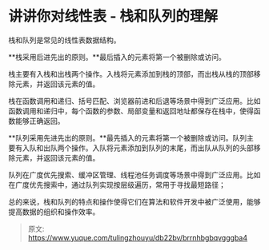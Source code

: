 # 讲讲你对线性表 - 栈和队列的理解

栈和队列是常见的线性表数据结构。

**栈采用后进先出的原则。**最后插入的元素将第一个被删除或访问。

栈主要有入栈和出栈两个操作。入栈将元素添加到栈的顶部，而出栈从栈的顶部移除元素，并返回该元素的值。

栈在函数调用和递归、括号匹配、浏览器前进和后退等场景中得到广泛应用。比如函数调用和递归中，每个函数的参数、局部变量和返回地址都保存在栈中，使得函数能够正确返回。

**队列采用先进先出的原则。**最先插入的元素将第一个被删除或访问。队列主要有入队和出队两个操作。入队将元素添加到队列的末尾，而出队从队列的头部移除元素，并返回该元素的值。

队列在广度优先搜索、缓冲区管理、线程池任务调度等场景中得到广泛应用。比如在广度优先搜索中，通过队列实现按层级遍历，常用于寻找最短路径；

总的来说，栈和队列的特点和操作使得它们在算法和软件开发中被广泛使用，能够提高数据的组织和操作效率。



> 原文: <https://www.yuque.com/tulingzhouyu/db22bv/brrnhbgbqvgggba4>